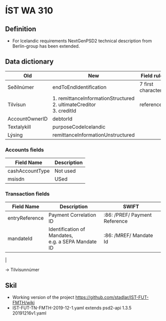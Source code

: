 
# ÍST WA 310

## Definition

* For Icelandic requirements NextGenPSD2 technical description from Berlin-group has been extended.


## Data dictionary



| Old               | New                               | Field rule            | Description   |
| ----------------- | --------------------------------- | --------------------- | ------------- |
| Seðilnúmer        | endToEndIdentification            | 7 first characters    | billNumber    |
| Tilvísun          | 1. remittanceInformationStructured<br>2. ultimateCreditor<br>3. creditId  | reference     |
| AccountOwnerID    | debtorId                          |                       |               |
| Textalykill       | purposeCodeIcelandic              |                       | CategoryCode  |
| Lýsing            | remittanceInformationUnstructured |                       |               |


### Accounts fields
| Field Name            | Description                                               |
| --------------------- |---------------------------------------------------------- |
| cashAccountType       | Not used                                                  |
| msisdn                | USed 


### Transaction fields
| Field Name            | Description                                               | SWIFT                         |
| --------------------- |---------------------------------------------------------- | ----------------------------- |
| entryReference        | Payment Correlation ID                                    | :86: /PREF/ Payment Reference |
| mandateId             | Identification of Mandates, <br> e.g. a SEPA Mandate ID   | :86: /MREF/ Mandate Id        |
| 




-> Tilvísunnúmer


## Skil

* Working version of the project https://github.com/stadlar/IST-FUT-FMTH/wiki
* IST-FUT-TN-FMTH-2019-12-1.yaml extends psd2-api 1.3.5 20191216v1.yaml





